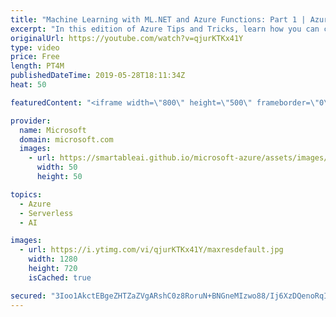 ```yaml
---
title: "Machine Learning with ML.NET and Azure Functions: Part 1 | Azure Tips and Tricks"
excerpt: "In this edition of Azure Tips and Tricks, learn how you can create a serverless application with the ML.NET library and Azure Functions.   For more tips and tricks, visit: http://azuredev.tips  Get started with 12 months of free services and $200 USD in credit.  Create your free account today with Microsoft"
originalUrl: https://youtube.com/watch?v=qjurKTKx41Y
type: video
price: Free
length: PT4M
publishedDateTime: 2019-05-28T18:11:34Z
heat: 50

featuredContent: "<iframe width=\"800\" height=\"500\" frameborder=\"0\" src=\"https://www.youtube.com/embed/qjurKTKx41Y\" allow=\"accelerometer; autoplay; encrypted-media; gyroscope; picture-in-picture\" allowfullscreen></iframe>"

provider:
  name: Microsoft
  domain: microsoft.com
  images:
    - url: https://smartableai.github.io/microsoft-azure/assets/images/organizations/microsoft.com-50x50.jpg
      width: 50
      height: 50

topics:
  - Azure
  - Serverless
  - AI

images:
  - url: https://i.ytimg.com/vi/qjurKTKx41Y/maxresdefault.jpg
    width: 1280
    height: 720
    isCached: true

secured: "3Ioo1AkctEBgeZHTZaZVgARshC0z8RoruN+BNGneMIzwo88/Ij6XzDQenoRqIiW4bCzUvXZR9sfn7TzmS/4KAkJ4Q3alUAeKljF0zEgbtoVL4FF/YfPvAOpHIn/X5gtTBeaRferbrGmRgHNLODh4MHrZDozHWRxXS8cPwjtpyqkl//vFN8v/tlB4UkTGl7LkhYM1M7GCIVFaCu+Rri4G1s9Jor9jLUaA4+h30hSgMejAdWBRz3KwxeXr1mkPSxikgEr5xqIi9gV+54K39YqbBXfUR+qNFCRqGD+if67irZZYxq5ps4QQh0HHkBHqpG5oEHTxMpfpyqxsMdSzsjGBo7JLQxR5ekU/agG8CjIAYqcvu5cpq9gTdc2bHKXWHEE0FrYjJ8/fk+ea2FErwI0EXdKKgfmUX+fW84LhALydIlQ=;M48iq6xmTKY4C3UtZdH2RA=="
---
```


